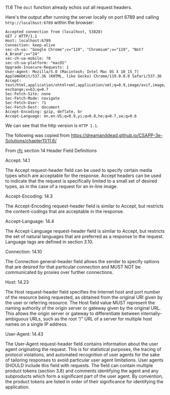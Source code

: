 11.6
The `doit` function already echos out all request headers.

Here's the output after running the server locally on port 6789 and calling `http://localhost:6789` within the browser:

```
Accepted connection from (localhost, 53828)
GET / HTTP/1.1
Host: localhost:6789
Connection: keep-alive
sec-ch-ua: "Google Chrome";v="119", "Chromium";v="119", "Not?A_Brand";v="24"
sec-ch-ua-mobile: ?0
sec-ch-ua-platform: "macOS"
Upgrade-Insecure-Requests: 1
User-Agent: Mozilla/5.0 (Macintosh; Intel Mac OS X 10_15_7) AppleWebKit/537.36 (KHTML, like Gecko) Chrome/119.0.0.0 Safari/537.36
Accept: text/html,application/xhtml+xml,application/xml;q=0.9,image/avif,image/webp,image/apng,*/*;q=0.8,application/signed-exchange;v=b3;q=0.7
Sec-Fetch-Site: none
Sec-Fetch-Mode: navigate
Sec-Fetch-User: ?1
Sec-Fetch-Dest: document
Accept-Encoding: gzip, deflate, br
Accept-Language: en,en-US;q=0.9,yi;q=0.8,he;q=0.7,sw;q=0.6
```

We can see that the http version is `HTTP 1.1`.

The following was copied from https://dreamanddead.github.io/CSAPP-3e-Solutions/chapter11/11.6/

From [rfc](https://www.rfc-editor.org/rfc/rfc2616.pdf)
section 14 Header Field Definitions

Accept: 14.1

The Accept request-header field can be used to specify certain media types which are acceptable for the response.
Accept headers can be used to indicate that the request is specifically limited to a small set of desired types, as in
the case of a request for an in-line image.

Accept-Encoding: 14.3

The Accept-Encoding request-header field is similar to Accept, but restricts the content-codings
that are acceptable in the response.

Accept-Language: 14.4

The Accept-Language request-header field is similar to Accept, but restricts the set of natural languages that
are preferred as a response to the request. Language tags are defined in section 3.10.

Connection: 14.10

The Connection general-header field allows the sender to specify options that are desired for that particular
connection and MUST NOT be communicated by proxies over further connections.

Host: 14.23

The Host request-header field specifies the Internet host and port number of the resource being requested, as
obtained from the original URI given by the user or referring resource.
The Host field value MUST represent the naming authority of the origin server or gateway given by
the original URL. This allows the origin server or gateway to differentiate between internally-ambiguous URLs, such
as the root “/” URL of a server for multiple host names on a single IP address.

User-Agent: 14.43

The User-Agent request-header field contains information about the user agent originating the request. This is for
statistical purposes, the tracing of protocol violations, and automated recognition of user agents for the sake of
tailoring responses to avoid particular user agent limitations. User agents SHOULD include this field with requests.
The field can contain multiple product tokens (section 3.8) and comments identifying the agent and any subproducts
which form a significant part of the user agent. By convention, the product tokens are listed in order of their
significance for identifying the application.


